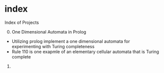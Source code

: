 # index
Index of Projects


00. One Dimensional Automata in Prolog 
* Utilizing prolog implement a one dimensional automata for experimenting with Turing completeness
* Rule 110 is one exapmle of an elementary cellular automata that is Turing complete

01.
